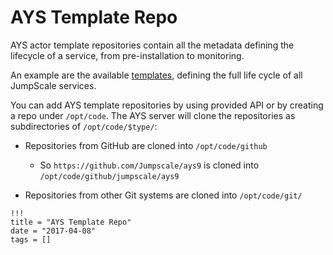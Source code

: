 # AYS Template Repo

AYS actor template repositories contain all the metadata defining the lifecycle of a service, from pre-installation to monitoring.

An example are the available [templates](../../templates), defining the full life cycle of all JumpScale services.

You can add AYS template repositories by using provided API or by creating a repo under `/opt/code`.
The AYS server will clone the repositories as subdirectories of `/opt/code/$type/`:

- Repositories from GitHub are cloned into `/opt/code/github`

  - So `https://github.com/Jumpscale/ays9` is cloned into `/opt/code/github/jumpscale/ays9`

- Repositories from other Git systems are cloned into `/opt/code/git/`


```
!!!
title = "AYS Template Repo"
date = "2017-04-08"
tags = []
```
